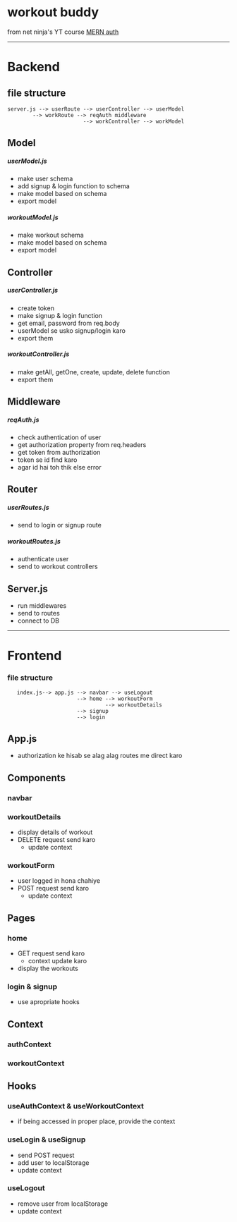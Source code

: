 
# workout buddy

from net ninja's YT course
[MERN ](https://youtube.com/playlist?list=PL4cUxeGkcC9iJ_KkrkBZWZRHVwnzLIoUE)
[auth ](https://youtube.com/playlist?list=PL4cUxeGkcC9g8OhpOZxNdhXggFz2lOuCT)

---

  
# Backend

## file structure

    server.js --> userRoute --> userController --> userModel
            --> workRoute --> reqAuth middleware
                            --> workController --> workModel

  
## Model

##### userModel.js
- make user schema
- add signup & login function to schema
- make model based on schema
- export model

##### workoutModel.js
- make workout schema
- make model based on schema
- export model

## Controller

##### userController.js
- create token
- make signup & login function
- get email, password from req.body
- userModel se usko signup/login karo
- export them

##### workoutController.js
- make getAll, getOne, create, update, delete function
- export them
  
## Middleware

##### reqAuth.js
- check authentication of user
- get authorization property from req.headers
- get token from authorization
- token se id find karo
- agar id hai toh thik else error

## Router

##### userRoutes.js
- send to login or signup route

##### workoutRoutes.js
- authenticate user
- send to workout controllers

## Server.js
- run middlewares
- send to routes
- connect to DB

---

# Frontend

### file structure
     
	   index.js--> app.js --> navbar --> useLogout
                          --> home --> workoutForm
                                   --> workoutDetails
                          --> signup
                          --> login
   

## App.js
- authorization ke hisab se alag alag routes me direct karo

## Components

### navbar
### workoutDetails
- display details of workout
- DELETE request send karo
	- update context

### workoutForm
- user logged in hona chahiye
- POST request send karo
	- update context

## Pages

### home
- GET request send karo
	- context update karo
- display the workouts

### login & signup
- use apropriate hooks

## Context

### authContext

### workoutContext



## Hooks

### useAuthContext & useWorkoutContext
- if being accessed in proper place, provide the context

### useLogin & useSignup
- send POST request
- add user to localStorage
- update context

### useLogout
- remove user from localStorage
- update context